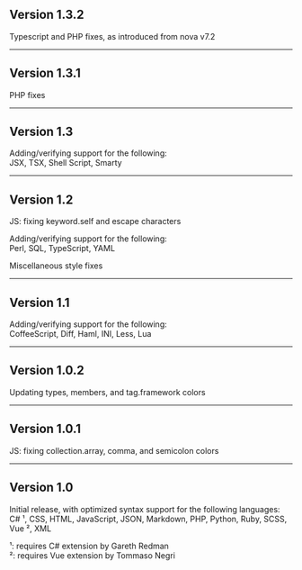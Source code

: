 ## Version 1.3.2

Typescript and PHP fixes, as introduced from nova v7.2

---

## Version 1.3.1

PHP fixes

---

## Version 1.3

Adding/verifying support for the following:  
JSX, TSX, Shell Script, Smarty

---

## Version 1.2
JS: fixing keyword.self and escape characters

Adding/verifying support for the following:  
Perl, SQL, TypeScript, YAML

Miscellaneous style fixes

---

## Version 1.1
Adding/verifying support for the following:  
CoffeeScript, Diff, Haml, INI, Less, Lua

---

## Version 1.0.2
Updating types, members, and tag.framework colors

---

## Version 1.0.1
JS: fixing collection.array, comma, and semicolon colors

---

## Version 1.0

Initial release, with optimized syntax support for the following languages:  
C# ¹, CSS, HTML, JavaScript, JSON, Markdown, PHP, Python, Ruby, SCSS, Vue ², XML

¹: requires C# extension by Gareth Redman  
²: requires Vue extension by Tommaso Negri
